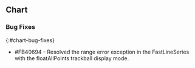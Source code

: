 ## Chart

### Bug Fixes
{:#chart-bug-fixes}

* \#FB40694 - Resolved the range error exception in the FastLineSeries with the floatAllPoints trackball display mode.